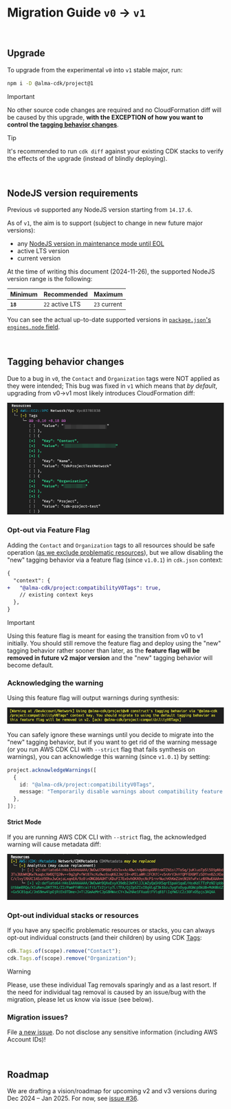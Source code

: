 # Migration Guide `v0` → `v1`

<br/>

## Upgrade

To upgrade from the experimental `v0` into `v1` stable major, run:

```sh
npm i -D @alma-cdk/project@1
```

> [!Important]
> No other source code changes are required and no CloudFormation diff will be caused by this upgrade, **with the EXCEPTION of how you want to control the [tagging behavior changes](#tagging-behavior-changes)**.

> [!Tip]
> It's recommended to run `cdk diff` against your existing CDK stacks to verify the effects of the upgrade (instead of blindly deploying).

<br/>

## NodeJS version requirements

Previous `v0` supported any NodeJS version starting from `14.17.6`.

As of `v1`, the aim is to support (subject to change in new future major versions):

- any [NodeJS version in maintenance mode until EOL](https://github.com/nodejs/Release?tab=readme-ov-file#release-schedule)
- active LTS version
- current version

At the time of writing this document (2024-11-26), the supported NodeJS version range is the following:

| Minimum  | Recommended     | Maximum      |
| -------- | --------------- | ------------ |
| **`18`** | `22` active LTS | `23` current |

You can see the actual up-to-date supported versions in [`package.json`'s `engines.node` field](https://github.com/alma-cdk/project/blob/main/package.json).

<br/>

## Tagging behavior changes

Due to a bug in `v0`, the `Contact` and `Organization` tags were NOT applied as they were intended; This bug was fixed in `v1` which means that _by default_, upgrading from v0→v1 most likely introduces CloudFormation diff:

![CloudFormation Diff example when upgrading from v0 to v1](/assets/v0-to-v1-tag-diff.png)

### Opt-out via Feature Flag

Adding the `Contact` and `Organization` tags to all resources should be safe operation ([as we exclude problematic resources](https://github.com/alma-cdk/project/blob/main/src/smartstack/tags/exclude.ts)), but we allow disabling the "new" tagging behavior via a feature flag (since `v1.0.1`) in `cdk.json` context:

```diff
{
  "context": {
+   "@alma-cdk/project:compatibilityV0Tags": true,
    // existing context keys
  },
}
```

> [!Important]
> Using this feature flag is meant for easing the transition from v0 to v1 initially. You should still remove the feature flag and deploy using the "new" tagging behavior rather sooner than later, as the **feature flag will be removed in future v2 major version** and the "new" tagging behavior will become default.

### Acknowledging the warning

Using this feature flag will output warnings during synthesis:

![Warning output from CDK CLI when compatibility flag used](/assets/v0-to-v1-compat-feature-flag-warning.png)

You can safely ignore these warnings until you decide to migrate into the "new" tagging behavior, but if you want to get rid of the warning message (or you run AWS CDK CLI with `--strict` flag that fails synthesis on warnings), you can acknowledge this warning (since `v1.0.1`) by setting:

```ts
project.acknowledgeWarnings([
  {
    id: "@alma-cdk/project:compatibilityV0Tags",
    message: "Temporarily disable warnings about compatibility feature flag",
  },
]);
```

#### Strict Mode

If you are running AWS CDK CLI with `--strict` flag, the acknowledged warning will cause metadata diff:

![metadata diff on strict mode](/assets/v0-to-v1-metadata-diff-on-strict.png)

### Opt-out individual stacks or resources

If you have any specific problematic resources or stacks, you can always opt-out individual constructs (and their children) by using CDK [Tags](https://docs.aws.amazon.com/cdk/v2/guide/tagging.html):

```ts
cdk.Tags.of(scope).remove("Contact");
cdk.Tags.of(scope).remove("Organization");
```

> [!WARNING]
> Please, use these individual Tag removals sparingly and as a last resort. If the need for individual tag removal is caused by an issue/bug with the migration, please let us know via issue (see below).

### Migration issues?

File [a new issue](https://github.com/alma-cdk/project/issues/new). Do not disclose any sensitive information (including AWS Account IDs)!

<br/>

## Roadmap

We are drafting a vision/roadmap for upcoming v2 and v3 versions during Dec 2024 – Jan 2025. For now, see [issue #36](https://github.com/alma-cdk/project/issues/36).
